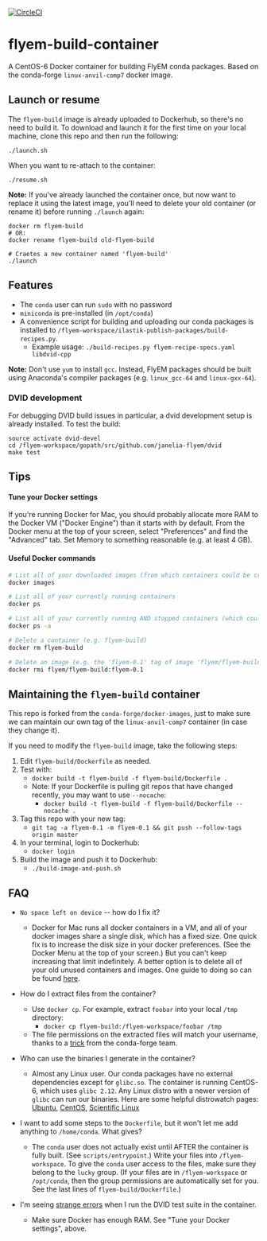 [![CircleCI](https://circleci.com/gh/janelia-flyem/flyem-build-container/tree/master.svg?style=shield)](https://circleci.com/gh/janelia-flyem/flyem-build-container/tree/master)

# flyem-build-container

A CentOS-6 Docker container for building FlyEM conda packages.
Based on the conda-forge `linux-anvil-comp7` docker image.


## Launch or resume

The `flyem-build` image is already uploaded to Dockerhub, so there's no need to build it.
To download and launch it for the first time on your local machine, clone this repo and
then run the following:

```
./launch.sh
``` 

When you want to re-attach to the container:

```
./resume.sh
```


**Note:**
If you've already launched the container once, but now want to
replace it using the latest image, you'll need to delete your old
container (or rename it) before running `./launch` again:

```
docker rm flyem-build
# OR:
docker rename flyem-build old-flyem-build

# Craetes a new container named 'flyem-build'
./launch
```

## Features

- The `conda` user can run `sudo` with no password
- `miniconda` is pre-installed (in `/opt/conda`)
- A convenience script for building and uploading our conda packages is installed to `/flyem-workspace/ilastik-publish-packages/build-recipes.py`.
   - Example usage: `./build-recipes.py flyem-recipe-specs.yaml libdvid-cpp`

**Note:** Don't use `yum` to install `gcc`.  Instead, FlyEM packages should be built
using Anaconda's compiler packages (e.g. `linux_gcc-64` and `linux-gxx-64`).


### DVID development

For debugging DVID build issues in particular, a dvid development
setup is already installed.  To test the build:

```
source activate dvid-devel
cd /flyem-workspace/gopath/src/github.com/janelia-flyem/dvid
make test
```

## Tips

#### Tune your Docker settings

If you're running Docker for Mac, you should probably allocate more RAM to the
Docker VM ("Docker Engine") than it starts with by default.
From the Docker menu at the top of your screen, select "Preferences" and find the "Advanced" tab.
Set Memory to something reasonable (e.g. at least 4 GB).

#### Useful Docker commands

```bash
# List all of your downloaded images (from which containers could be created)
docker images

# List all of your currently running containers
docker ps

# List all of your currently running AND stopped containers (which could be resumed via 'docker start')
docker ps -a

# Delete a container (e.g. flyem-build)
docker rm flyem-build

# Delete an image (e.g. the 'flyem-0.1' tag of image 'flyem/flyem-build')
docker rmi flyem/flyem-build:flyem-0.1
```

## Maintaining the `flyem-build` container

This repo is forked from the `conda-forge/docker-images`, just to make sure we
can maintain our own tag of the `linux-anvil-comp7` container (in case they change it).

If you need to modify the `flyem-build` image, take the following steps:

1. Edit `flyem-build/Dockerfile` as needed.
2. Test with:
   - `docker build -t flyem-build -f flyem-build/Dockerfile .`
   - Note: If your Dockerfile is pulling git repos that have changed recently, you may want to use `--nocache`:
      - `docker build -t flyem-build -f flyem-build/Dockerfile --nocache .`
3. Tag this repo with your new tag:
   - `git tag -a flyem-0.1 -m flyem-0.1 && git push --follow-tags origin master`
4. In your terminal, login to Dockerhub:
   - `docker login`
5. Build the image and push it to Dockerhub:
   -  `./build-image-and-push.sh`


## FAQ

- `No space left on device` -- how do I fix it?
   - Docker for Mac runs all docker containers in a VM, and all of your docker images share a single disk, which has a fixed size.
     One quick fix is to increase the disk size in your docker preferences.  (See the Docker Menu at the top of your screen.)
     But you can't keep increasing that limit indefinitely.  A better option is to delete all of your old unused containers and images.
     One guide to doing so can be found [here](http://jimhoskins.com/2013/07/27/remove-untagged-docker-images.html).

- How do I extract files from the container?
   - Use `docker cp`.  For example, extract `foobar` into your local `/tmp` directory:
      - `docker cp flyem-build:/flyem-workspace/foobar /tmp`
   - The file permissions on the extracted files will match your username, thanks to a [trick][] from the conda-forge team.

- Who can use the binaries I generate in the container?
   - Almost any Linux user. Our conda packages have no external dependencies except for `glibc.so`.
     The container is running CentOS-6, which uses `glibc 2.12`.
     Any Linux distro with a newer version of `glibc` can run our binaries.
     Here are some helpful distrowatch pages: [Ubuntu][], [CentOS][], [Scientific Linux][]

- I want to add some steps to the `Dockerfile`, but it won't let me add anything to `/home/conda`.  What gives?
   - The `conda` user does not actually exist until AFTER the container is fully built.  (See `scripts/entrypoint`.)
     Write your files into `/flyem-workspace`.  To give the `conda` user access to the files, make sure they belong
     to the `lucky` group.  (If your files are in `/flyem-workspace` or `/opt/conda`, then the group permissions are
     automatically set for you.  See the last lines of `flyem-build/Dockerfile`.)

- I'm seeing [strange errors][] when I run the DVID test suite in the container.
   - Make sure Docker has enough RAM.  See "Tune your Docker settings", above.

[trick]: https://github.com/janelia-flyem/flyem-build-container/blob/master/scripts/entrypoint#L3-L5
[CentOS]: https://distrowatch.com/table.php?distribution=centos
[Ubuntu]: https://distrowatch.com/table.php?distribution=ubuntu
[Scientific Linux]: https://distrowatch.com/table.php?distribution=scientific
[strange errors]: https://github.com/janelia-flyem/dvid/issues/299